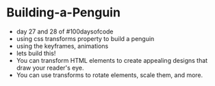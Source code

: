 # Building-a-Penguin
- day 27 and 28 of #100daysofcode
- using css transforms property to build a penguin
- using the keyframes, animations
- lets build this!
- You can transform HTML elements to create appealing designs that draw your reader's eye.
- You can use transforms to rotate elements, scale them, and more.
